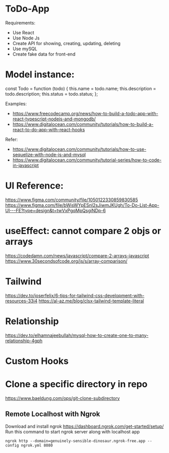 # ToDo-App

Requirements:
- Use React
- Use Node Js
- Create API for showing, creating, updating, deleting
- Use mySQL
- Create fake data for front-end

# Model instance:
const Todo = function (todo) {
  this.name = todo.name;
  this.description = todo.description;
  this.status = todo.status;
};


Examples:
- https://www.freecodecamp.org/news/how-to-build-a-todo-app-with-react-typescript-nodejs-and-mongodb/
- https://www.digitalocean.com/community/tutorials/how-to-build-a-react-to-do-app-with-react-hooks

Refer:
- https://www.digitalocean.com/community/tutorials/how-to-use-sequelize-with-node-js-and-mysql
- https://www.digitalocean.com/community/tutorial-series/how-to-code-in-javascript

# UI Reference:
https://www.figma.com/community/file/1050122330859830585
https://www.figma.com/file/bWisWYpESnl2sJiwmJKUgh/To-Do-List-App-UI---FE?type=design&t=twVxPgqMpQsgiNDp-6

# useEffect: cannot compare 2 objs or arrays
https://codedamn.com/news/javascript/compare-2-arrays-javascript
https://www.30secondsofcode.org/js/s/array-comparison/

# Tailwind
https://dev.to/joserfelix/6-tips-for-tailwind-css-development-with-resources-33i4
https://al-az.me/blog/clsx-tailwind-template-literal

# Relationship
https://dev.to/elhamnajeebullah/mysql-how-to-create-one-to-many-relationship-4gph

# Custom Hooks

# Clone a specific directory in repo
https://www.baeldung.com/ops/git-clone-subdirectory

## Remote Localhost with Ngrok
Download and install ngrok https://dashboard.ngrok.com/get-started/setup/
Run this command to start ngrok server along with localhost app
```console
ngrok http --domain=genuinely-sensible-dinosaur.ngrok-free.app --config ngrok.yml 8080
```
